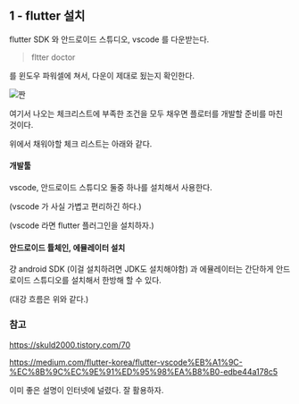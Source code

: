 ## 1 - flutter 설치 

flutter SDK 와 안드로이드 스튜디오, vscode 를 다운받는다. 

> fltter doctor  

를 윈도우 파워셀에 쳐서, 다운이 제대로 됬는지 확인한다. 

![짠](https://user-images.githubusercontent.com/48408417/80719968-31038d80-8b37-11ea-8c06-beabb2d76a5e.png)

여기서 나오는 체크리스트에 부족한 조건을 모두 채우면 플로터를 개발할 준비를 마친 것이다.

위에서 채워야할 체크 리스트는 아래와 같다.

#### 개발툴

vscode, 안드로이드 스튜디오 둘중 하나를 설치해서 사용한다.

(vscode 가 사실 가볍고 편리하긴 하다.)

(vscode 라면 flutter 플러그인을 설치하자.)

#### 안드로이드 튤체인, 에뮬레이터 설치

걍 android SDK (이걸 설치하려면 JDK도 설치해야함) 과 에뮬레이터는 간단하게 안드로이드 스튜디오를 설치해서 한방해 할 수 있다.


(대강 흐름은 위와 같다.)

### 참고

https://skuld2000.tistory.com/70

https://medium.com/flutter-korea/flutter-vscode%EB%A1%9C-%EC%8B%9C%EC%9E%91%ED%95%98%EA%B8%B0-edbe44a178c5

이미 좋은 설명이 인터넷에 널렸다. 잘 활용하자.